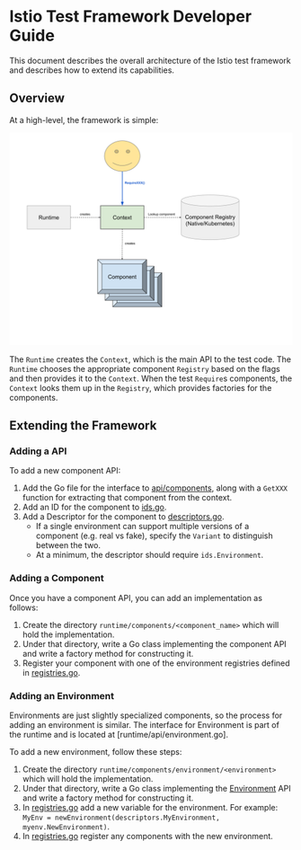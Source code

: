 # Istio Test Framework Developer Guide

This document describes the overall architecture of the Istio test framework and describes how to extend its capabilities.

## Overview

At a high-level, the framework is simple:

![Istio test framework overview](overview.svg)

The `Runtime` creates the `Context`, which is the main API to the test code. The `Runtime` chooses the appropriate 
component `Registry` based on the flags and then provides it to the `Context`. When the test `Require`s components,
the `Context` looks them up in the `Registry`, which provides factories for the components. 

## Extending the Framework

### Adding a API

To add a new component API:

1. Add the Go file for the interface to [api/components](api/components), along with a `GetXXX` function for extracting that component from the context.
2. Add an ID for the component to [ids.go](api/ids/ids.go).
3. Add a Descriptor for the component to [descriptors.go](api/descriptors/descriptors.go).
    - If a single environment can support multiple versions of a component (e.g. real vs fake), specify the `Variant` to distinguish between the two.
    - At a minimum, the descriptor should require `ids.Environment`.

### Adding a Component

Once you have a component API, you can add an implementation as follows:

1. Create the directory `runtime/components/<component_name>` which will hold the implementation.
2. Under that directory, write a Go class implementing the component API and write a factory method for constructing it.
3. Register your component with one of the environment registries defined in [registries.go](runtime/registries/registries.go).

### Adding an Environment

Environments are just slightly specialized components, so the process for adding an environment is similar. The interface for
Environment is part of the runtime and is located at [runtime/api/environment.go].

To add a new environment, follow these steps:

1. Create the directory `runtime/components/environment/<environment>` which will hold the implementation.
2. Under that directory, write a Go class implementing the [Environment](runtime/api/environment.go) API and write a factory method for constructing it.
3. In [registries.go](runtime/registries/registries.go) add a new variable for the environment. For example: `MyEnv = newEnvironment(descriptors.MyEnvironment, myenv.NewEnvironment)`.
4. In [registries.go](runtime/registries/registries.go) register any components with the new environment.
